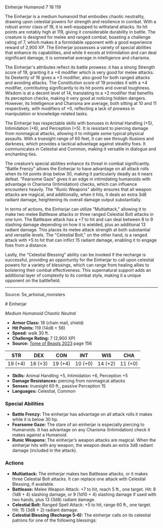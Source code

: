 <MonsterName/>Einherjar</MonsterName>
<CreatureType/>Humanoid</CreatureType>
<CR/>7</CR>
<AC/>18</AC>
<HP/>119</HP>
<summary>The Einherjar is a medium humanoid that embodies chaotic neutrality, drawing upon celestial powers for strength and resilience in combat. With a robust armor class of 18, it is well-equipped to withstand attacks. Its hit points are notably high at 119, giving it considerable durability in battle. The creature is designed for melee and ranged combat, boasting a challenge rating of 7, which makes it a formidable opponent with a good experience reward of 2,900 XP. The Einherjar possesses a variety of special abilities that enhance its capabilities, and while it excels at Intimidation and can deal significant damage, it is somewhat average in intelligence and charisma.</summary>

<detail>

The Einherjar's attributes reflect its battle prowess: it has a strong Strength score of 19, granting it a +4 modifier which is very good for melee attacks. Its Dexterity of 16 gives a +3 modifier, also good for both ranged attacks and avoiding attacks. The Constitution score of 19 provides it with a +4 modifier, contributing significantly to its hit points and overall toughness. Wisdom is at a decent level of 14, translating to a +2 modifier that benefits its perception checks, making it very good at noticing hidden dangers. However, its Intelligence and Charisma are average, both sitting at 10 and 11 respectively, with modifiers of +0, reflecting a lack of prowess in manipulation or knowledge-related tasks.

The Einherjar has respectable skills with bonuses in Animal Handling (+5), Intimidation (+6), and Perception (+5). It is resistant to piercing damage from nonmagical attacks, allowing it to mitigate some typical physical assaults. With a truesight range of 60 feet, it can see through illusions and darkness, which provides a tactical advantage against stealthy foes. It communicates in Celestial and Common, making it versatile in dialogue and enchanting ties.

The creature’s special abilities enhance its threat in combat significantly. "Battle Frenzy" allows the Einherjar to have advantage on all attack rolls when its hit points drop below 30, making it particularly deadly as it nears defeat. "Fearsome Gaze" gives it an edge in intimidating humanoids with advantage in Charisma (Intimidation) checks, which can influence encounters heavily. The "Runic Weapons" ability ensures that all weapon attacks are magical, and additionally, when it hits, it deals an extra 3d8 radiant damage, heightening its overall damage output substantially.

In terms of actions, the Einherjar can utilize "Multiattack," allowing it to make two melee Battleaxe attacks or three ranged Celestial Bolt attacks in one turn. The Battleaxe attack has a +7 to hit and can deal between 8 to 9 slashing damage depending on how it is wielded, plus an additional 13 radiant damage. This places its melee attack strength at both substantial and versatile levels. The "Celestial Bolt," on the other hand, is a ranged attack with +5 to hit that can inflict 15 radiant damage, enabling it to engage foes from a distance.

Lastly, the "Celestial Blessing" ability can be invoked if the recharge is successful, providing an opportunity for the Einherjar to call upon celestial powers for a variety of blessings, which can range from healing allies to bolstering their combat effectiveness. This supernatural support adds an additional layer of complexity to its combat style, making it a unique opponent on the battlefield.</detail>



---

Source: 5e_artisinal_monsters

<statblock>
# Einherjar

*Medium* *Humanoid* *Chaotic Neutral*

- **Armor Class:** 18 (chain mail, shield)
- **Hit Points:** 119 (14d8 + 56)
- **Speed:** walk 30 ft.
- **Challenge Rating:** 7 (2,900 XP)
- **Source:** [Tome of Beasts 2023](https://koboldpress.com/kpstore/product/tome-of-beasts-1-2023-edition/) page 156

| STR | DEX | CON | INT | WIS | CHA |
| --- | --- | --- | --- | --- | --- |
| 19 (+4) | 16 (+3) | 19 (+4) | 10 (+0) | 14 (+2) | 11 (+0) |

- **Skills:** Animal Handling +5, Intimidation +6, Perception +5
- **Damage Resistances:** piercing from nonmagical attacks
- **Senses:** truesight 60 ft., passive Perception 15
- **Languages:** Celestial, Common

### Special Abilities

- **Battle Frenzy:** The einherjar has advantage on all attack rolls it makes while it is below 30 hp.
- **Fearsome Gaze:** The stare of an einherjar is especially piercing to Humanoids. It has advantage on any Charisma (Intimidation) check it makes against a Humanoid.
- **Runic Weapons:** The einherjar’s weapon attacks are magical. When the einherjar hits with any weapon, the weapon deals an extra 3d8 radiant damage (included in the attack).

### Actions

- **Multiattack:** The einherjar makes two Battleaxe attacks, or it makes three Celestial Bolt attacks. It can replace one attack with Celestial Blessing, if available.
- **Battleaxe:** Melee Weapon Attack: +7 to hit, reach 5 ft., one target. Hit: 8 (1d8 + 4) slashing damage, or 9 (1d10 + 4) slashing damage if used with two hands, plus 13 (3d8) radiant damage.
- **Celestial Bolt:** Ranged Spell Attack: +5 to hit, range 60 ft., one target. Hit: 15 (3d8 + 2) radiant damage.
- **Celestial Blessing (Recharge 5–6):** The einherjar calls on its celestial patrons for one of the following blessings:
</statblock>


